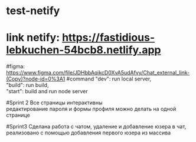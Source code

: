 # test-netify
# link netify: https://fastidious-lebkuchen-54bcb8.netlify.app

#figma: https://www.figma.com/file/JDHbbAqikcD0XvA5udAfvy/Chat_external_link-(Copy)?node-id=0%3A1
#command
"dev": run local server,<br>
"build": run build,<br>
"start": build and run node server

#Sprint 2 
Все страницы интерактивны<br>
редактирование пароля и формы профиля можно делать на одной странице

#Sprint3
Сделана работа с чатом, удаление и добавление юзера в чат, реализовано с помощью добавления первого юзера из массива